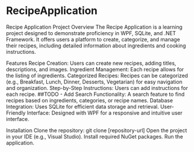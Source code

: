 # RecipeApplication
Recipe Application Project
Overview
The Recipe Application is a learning project designed to demonstrate proficiency in WPF, SQLite, and .NET Framework. It offers users a platform to create, categorize, and manage their recipes, including detailed information about ingredients and cooking instructions.

Features
Recipe Creation: Users can create new recipes, adding titles, descriptions, and images.
Ingredient Management: Each recipe allows for the listing of ingredients.
Categorized Recipes: Recipes can be categorized (e.g., Breakfast, Lunch, Dinner, Desserts, Vegetarian) for easy navigation and organization.
Step-by-Step Instructions: Users can add instructions for each recipe.
##TODO - Add Search Functionality: A search feature to find recipes based on ingredients, categories, or recipe names.
Database Integration: Uses SQLite for efficient data storage and retrieval.
User-Friendly Interface: Designed with WPF for a responsive and intuitive user interface.


Installation
Clone the repository: git clone [repository-url]
Open the project in your IDE (e.g., Visual Studio).
Install required NuGet packages.
Run the application.


